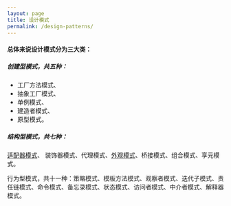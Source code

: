 ```yaml
---
layout: page
title: 设计模式
permalink: /design-patterns/
---
```


#### 总体来说设计模式分为三大类：

##### 创建型模式，共五种：
* 工厂方法模式、
* 抽象工厂模式、
* 单例模式、
* 建造者模式、
* 原型模式。

##### 结构型模式，共七种：
[适配器模式](/design-pattern/adapter)、 装饰器模式、代理模式、[外观模式](/design-pattern/facade)、桥接模式、组合模式、享元模式。

行为型模式，共十一种：策略模式、模板方法模式、观察者模式、迭代子模式、责任链模式、命令模式、备忘录模式、状态模式、访问者模式、中介者模式、解释器模式。